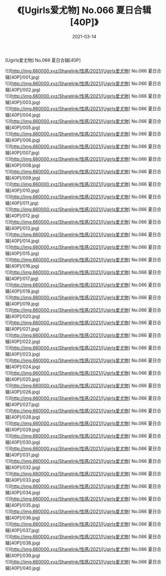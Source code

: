 ﻿---
layout: post
title:  《[Ugirls爱尤物] No.066 夏日合辑[40P]》
date:   2021-03-14
img: http://img.660000.xyz/Sharelink/性感/2021/[Ugirls爱尤物] No.066 夏日合辑[40P]/000.jpg
categories: [美女, 清纯, 唯美]
---

[Ugirls爱尤物] No.066 夏日合辑[40P]

  ![](http://img.660000.xyz/Sharelink/性感/2021/[Ugirls爱尤物] No.066 夏日合辑[40P]/001.jpg) <br> ![](http://img.660000.xyz/Sharelink/性感/2021/[Ugirls爱尤物] No.066 夏日合辑[40P]/002.jpg) <br> ![](http://img.660000.xyz/Sharelink/性感/2021/[Ugirls爱尤物] No.066 夏日合辑[40P]/003.jpg) <br> ![](http://img.660000.xyz/Sharelink/性感/2021/[Ugirls爱尤物] No.066 夏日合辑[40P]/004.jpg) <br> ![](http://img.660000.xyz/Sharelink/性感/2021/[Ugirls爱尤物] No.066 夏日合辑[40P]/005.jpg) <br> ![](http://img.660000.xyz/Sharelink/性感/2021/[Ugirls爱尤物] No.066 夏日合辑[40P]/006.jpg) <br> ![](http://img.660000.xyz/Sharelink/性感/2021/[Ugirls爱尤物] No.066 夏日合辑[40P]/007.jpg) <br> ![](http://img.660000.xyz/Sharelink/性感/2021/[Ugirls爱尤物] No.066 夏日合辑[40P]/008.jpg) <br> ![](http://img.660000.xyz/Sharelink/性感/2021/[Ugirls爱尤物] No.066 夏日合辑[40P]/009.jpg) <br> ![](http://img.660000.xyz/Sharelink/性感/2021/[Ugirls爱尤物] No.066 夏日合辑[40P]/010.jpg) <br> ![](http://img.660000.xyz/Sharelink/性感/2021/[Ugirls爱尤物] No.066 夏日合辑[40P]/011.jpg) <br> ![](http://img.660000.xyz/Sharelink/性感/2021/[Ugirls爱尤物] No.066 夏日合辑[40P]/012.jpg) <br> ![](http://img.660000.xyz/Sharelink/性感/2021/[Ugirls爱尤物] No.066 夏日合辑[40P]/013.jpg) <br> ![](http://img.660000.xyz/Sharelink/性感/2021/[Ugirls爱尤物] No.066 夏日合辑[40P]/014.jpg) <br> ![](http://img.660000.xyz/Sharelink/性感/2021/[Ugirls爱尤物] No.066 夏日合辑[40P]/015.jpg) <br> ![](http://img.660000.xyz/Sharelink/性感/2021/[Ugirls爱尤物] No.066 夏日合辑[40P]/016.jpg) <br> ![](http://img.660000.xyz/Sharelink/性感/2021/[Ugirls爱尤物] No.066 夏日合辑[40P]/017.jpg) <br> ![](http://img.660000.xyz/Sharelink/性感/2021/[Ugirls爱尤物] No.066 夏日合辑[40P]/018.jpg) <br> ![](http://img.660000.xyz/Sharelink/性感/2021/[Ugirls爱尤物] No.066 夏日合辑[40P]/019.jpg) <br> ![](http://img.660000.xyz/Sharelink/性感/2021/[Ugirls爱尤物] No.066 夏日合辑[40P]/020.jpg) <br> ![](http://img.660000.xyz/Sharelink/性感/2021/[Ugirls爱尤物] No.066 夏日合辑[40P]/021.jpg) <br> ![](http://img.660000.xyz/Sharelink/性感/2021/[Ugirls爱尤物] No.066 夏日合辑[40P]/022.jpg) <br> ![](http://img.660000.xyz/Sharelink/性感/2021/[Ugirls爱尤物] No.066 夏日合辑[40P]/023.jpg) <br> ![](http://img.660000.xyz/Sharelink/性感/2021/[Ugirls爱尤物] No.066 夏日合辑[40P]/024.jpg) <br> ![](http://img.660000.xyz/Sharelink/性感/2021/[Ugirls爱尤物] No.066 夏日合辑[40P]/025.jpg) <br> ![](http://img.660000.xyz/Sharelink/性感/2021/[Ugirls爱尤物] No.066 夏日合辑[40P]/026.jpg) <br> ![](http://img.660000.xyz/Sharelink/性感/2021/[Ugirls爱尤物] No.066 夏日合辑[40P]/027.jpg) <br> ![](http://img.660000.xyz/Sharelink/性感/2021/[Ugirls爱尤物] No.066 夏日合辑[40P]/028.jpg) <br> ![](http://img.660000.xyz/Sharelink/性感/2021/[Ugirls爱尤物] No.066 夏日合辑[40P]/029.jpg) <br> ![](http://img.660000.xyz/Sharelink/性感/2021/[Ugirls爱尤物] No.066 夏日合辑[40P]/030.jpg) <br> ![](http://img.660000.xyz/Sharelink/性感/2021/[Ugirls爱尤物] No.066 夏日合辑[40P]/031.jpg) <br> ![](http://img.660000.xyz/Sharelink/性感/2021/[Ugirls爱尤物] No.066 夏日合辑[40P]/032.jpg) <br> ![](http://img.660000.xyz/Sharelink/性感/2021/[Ugirls爱尤物] No.066 夏日合辑[40P]/033.jpg) <br> ![](http://img.660000.xyz/Sharelink/性感/2021/[Ugirls爱尤物] No.066 夏日合辑[40P]/034.jpg) <br> ![](http://img.660000.xyz/Sharelink/性感/2021/[Ugirls爱尤物] No.066 夏日合辑[40P]/035.jpg) <br> ![](http://img.660000.xyz/Sharelink/性感/2021/[Ugirls爱尤物] No.066 夏日合辑[40P]/036.jpg) <br> ![](http://img.660000.xyz/Sharelink/性感/2021/[Ugirls爱尤物] No.066 夏日合辑[40P]/037.jpg) <br> ![](http://img.660000.xyz/Sharelink/性感/2021/[Ugirls爱尤物] No.066 夏日合辑[40P]/038.jpg) <br> ![](http://img.660000.xyz/Sharelink/性感/2021/[Ugirls爱尤物] No.066 夏日合辑[40P]/039.jpg) <br> ![](http://img.660000.xyz/Sharelink/性感/2021/[Ugirls爱尤物] No.066 夏日合辑[40P]/040.jpg) <br>